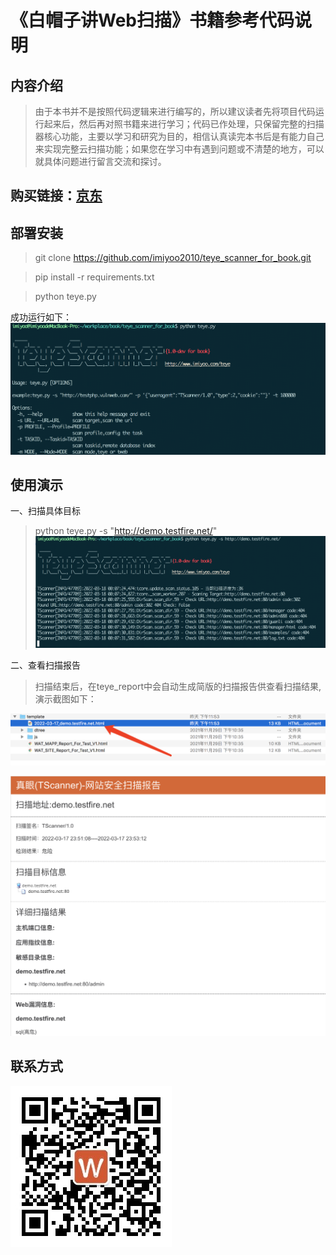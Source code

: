 # 《白帽子讲Web扫描》书籍参考代码说明

## 内容介绍
> 由于本书并不是按照代码逻辑来进行编写的，所以建议读者先将项目代码运行起来后，然后再对照书籍来进行学习；代码已作处理，只保留完整的扫描器核心功能，主要以学习和研究为目的，相信认真读完本书后是有能力自己来实现完整云扫描功能；如果您在学习中有遇到问题或不清楚的地方，可以就具体问题进行留言交流和探讨。


## 购买链接：[京东](https://union-click.jd.com/jdc?e=&p=JF8BAOcJK1olXDYCV19VDUkQB19MRANLAjZbERscSkAJHTdNTwcKARlZAUEPVhcJRT9LT0VSBVJESw4PTRNJXGFOSxhBJVMOVF1cAE4VBGs4ciNJVQRbND0_Qxt1Rm0BWy9iKVRHElJROE4XAm4MEl0TXgUyV19eC00RAm4IH2slXQUyAjBdCUoWAm4NG14WbQQDVVtcDEkTBm04G1wXVAYKXVtdDUoQBl8PG1IlBVpaHAADC0oXAl84K1glbTYCZF1tSiVCUWlcElsUW1NRUwxYDxgfCzgLHltAXVNSAQtbWkpFUF8KGloRVDY)

## 部署安装

 > git clone https://github.com/imiyoo2010/teye_scanner_for_book.git
 
 > pip install -r requirements.txt
 
 > python teye.py

成功运行如下：
![](https://github.com/imiyoo2010/teye_scanner_for_book/blob/master/1.png)

## 使用演示

一、扫描具体目标
> python teye.py -s "http://demo.testfire.net/"
![](https://github.com/imiyoo2010/teye_scanner_for_book/blob/master/2.png)


二、查看扫描报告

> 扫描结束后，在teye_report中会自动生成简版的扫描报告供查看扫描结果,演示截图如下：

![](https://github.com/imiyoo2010/teye_scanner_for_book/blob/master/3.png)

![](https://github.com/imiyoo2010/teye_scanner_for_book/blob/master/4.png)

## 联系方式 
![](https://github.com/imiyoo2010/teye_scanner_for_book/blob/047a9ee4bb6d81315fb7f4e11c84878639d4255b/qrcode_for_gh_d5852a962ba2_258.jpg)
